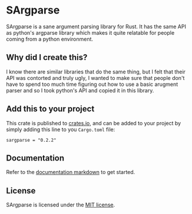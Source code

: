 # SArgparse

SArgparse is a sane argument parsing library for Rust. It has the same API as python's argparse library which makes it quite relatable for people coming from a python environment.

## Why did I create this?

I know there are similar libraries that do the same thing, but I felt that their API was contorted and truly ugly, I wanted to make sure that people don't have to spend too much time figuring out how to use a basic arugment parser and so I took python's API and copied it in this library. 

## Add this to your project

This crate is published to <a href="https://crates.io/">crates.io</a>, and can be added to your project by simply adding this line to you `Cargo.toml` file:

```
sargparse = "0.2.2"
```

## Documentation

Refer to the <a href="https://github.com/frankhart2018/sargparse/blob/master/docs.md">documentation markdown</a> to get started.

## License

SArgparse is licensed under the <a href="https://github.com/frankhart2018/sargparse/blob/master/LICENSE">MIT license</a>.